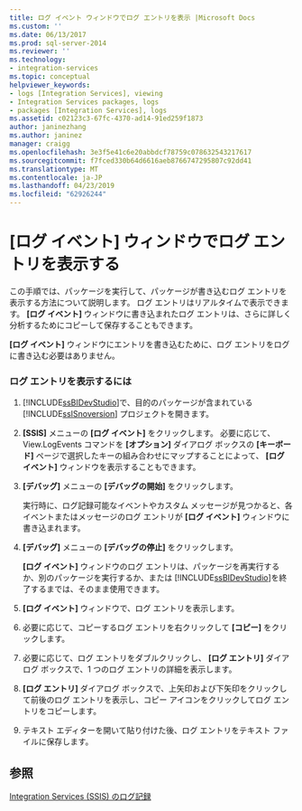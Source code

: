 ```yaml
---
title: ログ イベント ウィンドウでログ エントリを表示 |Microsoft Docs
ms.custom: ''
ms.date: 06/13/2017
ms.prod: sql-server-2014
ms.reviewer: ''
ms.technology:
- integration-services
ms.topic: conceptual
helpviewer_keywords:
- logs [Integration Services], viewing
- Integration Services packages, logs
- packages [Integration Services], logs
ms.assetid: c02123c3-67fc-4370-ad14-91ed259f1873
author: janinezhang
ms.author: janinez
manager: craigg
ms.openlocfilehash: 3e3f5e41c6e20abbdcf78759c078632543217617
ms.sourcegitcommit: f7fced330b64d6616aeb8766747295807c92dd41
ms.translationtype: MT
ms.contentlocale: ja-JP
ms.lasthandoff: 04/23/2019
ms.locfileid: "62926244"
---
```

# <a name="view-log-entries-in-the-log-events-window"></a>[ログ イベント] ウィンドウでログ エントリを表示する
  この手順では、パッケージを実行して、パッケージが書き込むログ エントリを表示する方法について説明します。 ログ エントリはリアルタイムで表示できます。 **[ログ イベント]** ウィンドウに書き込まれたログ エントリは、さらに詳しく分析するためにコピーして保存することもできます。  
  
 **[ログ イベント]** ウィンドウにエントリを書き込むために、ログ エントリをログに書き込む必要はありません。  
  
### <a name="to-view-log-entries"></a>ログ エントリを表示するには  
  
1.  [!INCLUDE[ssBIDevStudio](../includes/ssbidevstudio-md.md)]で、目的のパッケージが含まれている [!INCLUDE[ssISnoversion](../includes/ssisnoversion-md.md)] プロジェクトを開きます。  
  
2.  **[SSIS]** メニューの **[ログ イベント]** をクリックします。 必要に応じて、View.LogEvents コマンドを **[オプション]** ダイアログ ボックスの **[キーボード]** ページで選択したキーの組み合わせにマップすることによって、 **[ログ イベント]** ウィンドウを表示することもできます。  
  
3.  **[デバッグ]** メニューの **[デバッグの開始]** をクリックします。  
  
     実行時に、ログ記録可能なイベントやカスタム メッセージが見つかると、各イベントまたはメッセージのログ エントリが **[ログ イベント]** ウィンドウに書き込まれます。  
  
4.  **[デバッグ]** メニューの **[デバッグの停止]** をクリックします。  
  
     **[ログ イベント]** ウィンドウのログ エントリは、パッケージを再実行するか、別のパッケージを実行するか、または [!INCLUDE[ssBIDevStudio](../includes/ssbidevstudio-md.md)]を終了するまでは、そのまま使用できます。  
  
5.  **[ログ イベント]** ウィンドウで、ログ エントリを表示します。  
  
6.  必要に応じて、コピーするログ エントリを右クリックして **[コピー]** をクリックします。  
  
7.  必要に応じて、ログ エントリをダブルクリックし、 **[ログ エントリ]** ダイアログ ボックスで、1 つのログ エントリの詳細を表示します。  
  
8.  **[ログ エントリ]** ダイアログ ボックスで、上矢印および下矢印をクリックして前後のログ エントリを表示し、コピー アイコンをクリックしてログ エントリをコピーします。  
  
9. テキスト エディターを開いて貼り付けた後、ログ エントリをテキスト ファイルに保存します。  
  
## <a name="see-also"></a>参照  
 [Integration Services &#40;SSIS&#41; のログ記録](performance/integration-services-ssis-logging.md)  
  
  
